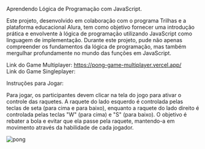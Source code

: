 Aprendendo Lógica de Programação com JavaScript.

Este projeto, desenvolvido em colaboração com o programa Trilhas e a plataforma educacional Alura, tem como objetivo fornecer uma introdução prática e envolvente à lógica de programação utilizando JavaScript como linguagem de implementação. Durante este projeto, pude não apenas compreender os fundamentos da lógica de programação, mas também mergulhar profundamente no mundo das funções em JavaScript.

Link do Game Multiplayer: https://pong-game-multiplayer.vercel.app/                                                                          
Link do Game Singleplayer:

Instruções para Jogar:

Para jogar, os participantes devem clicar na tela do jogo para ativar o controle das raquetes. A raquete do lado esquerdo é controlada pelas teclas de seta (para cima e para baixo), enquanto a raquete do lado direito é controlada pelas teclas "W" (para cima) e "S" (para baixo). O objetivo é rebater a bola e evitar que ela passe pela raquete, mantendo-a em movimento através da habilidade de cada jogador.

![pong](https://github.com/FabinDr/PongGameMultiplayer/assets/124143933/b482a8a6-2b49-46bd-8351-495c622d60be)
